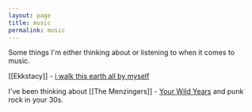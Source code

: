 ```yaml
---
layout: page
title: music
permalink: music
---
```


Some things I'm either thinking about or listening to when it comes to music.

[[Ekkstacy]] - [i walk this earth all by myself](https://www.youtube.com/watch?v=G-BO2qkUob4)

I've been thinking about [[The Menzingers]] - [Your Wild Years](https://www.youtube.com/watch?v=jaSSXCLpLtI) and punk rock in your 30s.
